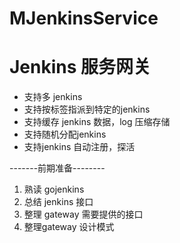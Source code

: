 # MJenkinsService


# Jenkins 服务网关
- 支持多 jenkins
- 支持按标签指派到特定的jenkins
- 支持缓存 jenkins 数据，log 压缩存储
- 支持随机分配jenkins
- 支持jenkins 自动注册，探活

-------前期准备--------
1. 熟读 gojenkins
2. 总结 jenkins 接口
3. 整理 gateway 需要提供的接口
4. 整理gateway 设计模式
